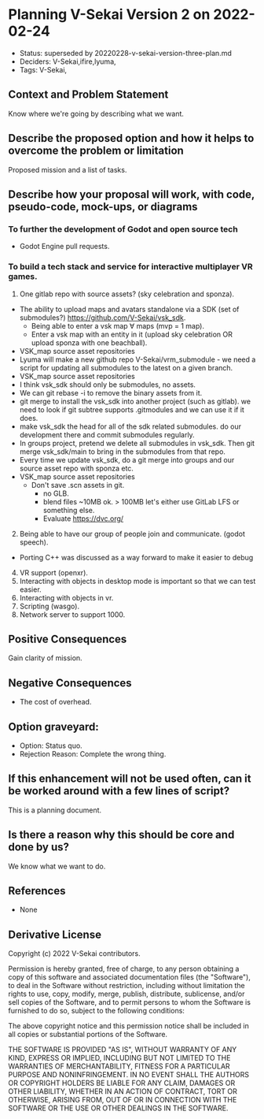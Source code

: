 # Planning V-Sekai Version 2 on 2022-02-24

- Status: superseded by 20220228-v-sekai-version-three-plan.md <!-- draft | rejected | accepted | deprecated | superseded by -->
- Deciders: V-Sekai,ifire,lyuma,
- Tags: V-Sekai,

## Context and Problem Statement

Know where we're going by describing what we want.

## Describe the proposed option and how it helps to overcome the problem or limitation

Proposed mission and a list of tasks.

## Describe how your proposal will work, with code, pseudo-code, mock-ups, or diagrams

### To further the development of Godot and open source tech

- Godot Engine pull requests.

### To build a tech stack and service for interactive multiplayer VR games.

1. One gitlab repo with source assets? (sky celebration and sponza).

- The ability to upload maps and avatars standalone via a SDK (set of submodules?) https://github.com/V-Sekai/vsk_sdk.
  - Being able to enter a vsk map ∀ maps (mvp = 1 map).
  - Enter a vsk map with an entity in it (upload sky celebration OR upload sponza with one beachball).
- VSK_map source asset repositories
- Lyuma will make a new github repo V-Sekai/vrm_submodule - we need a script for updating all submodules to the latest on a given branch.
- VSK_map source asset repositories
- I think vsk_sdk should only be submodules, no assets.
- We can git rebase -i to remove the binary assets from it.
- git merge to install the vsk_sdk into another project (such as gitlab). we need to look if git subtree supports .gitmodules and we can use it if it does.
- make vsk_sdk the head for all of the sdk related submodules. do our development there and commit submodules regularly.
- In groups project, pretend we delete all submodules in vsk_sdk. Then git merge vsk_sdk/main to bring in the submodules from that repo.
- Every time we update vsk_sdk, do a git merge into groups and our source asset repo with sponza etc.
- VSK_map source asset repositories
  - Don't save .scn assets in git.
    - no GLB.
    - blend files ~10MB ok. > 100MB let's either use GitLab LFS or something else.
    - Evaluate https://dvc.org/

2. Being able to have our group of people join and communicate. (godot speech).

- Porting C++ was discussed as a way forward to make it easier to debug

4. VR support (openxr).
5. Interacting with objects in desktop mode is important so that we can test easier.
6. Interacting with objects in vr.
7. Scripting (wasgo).
8. Network server to support 1000.

## Positive Consequences <!-- optional -->

Gain clarity of mission.

## Negative Consequences <!-- optional -->

- The cost of overhead.

## Option graveyard: <!-- same as above -->

- Option: Status quo. <!-- [List the proposed options no longer open for consideration.] -->
- Rejection Reason: Complete the wrong thing. <!-- [List the reasons for the rejection: (the Bad traits)] -->

## If this enhancement will not be used often, can it be worked around with a few lines of script?

This is a planning document.

## Is there a reason why this should be core and done by us?

We know what we want to do.

## References <!-- optional and numbers of links can vary -->

- None

## Derivative License

Copyright (c) 2022 V-Sekai contributors.

Permission is hereby granted, free of charge, to any person obtaining a copy
of this software and associated documentation files (the "Software"), to deal
in the Software without restriction, including without limitation the rights
to use, copy, modify, merge, publish, distribute, sublicense, and/or sell
copies of the Software, and to permit persons to whom the Software is
furnished to do so, subject to the following conditions:

The above copyright notice and this permission notice shall be included in all
copies or substantial portions of the Software.

THE SOFTWARE IS PROVIDED "AS IS", WITHOUT WARRANTY OF ANY KIND, EXPRESS OR
IMPLIED, INCLUDING BUT NOT LIMITED TO THE WARRANTIES OF MERCHANTABILITY,
FITNESS FOR A PARTICULAR PURPOSE AND NONINFRINGEMENT. IN NO EVENT SHALL THE
AUTHORS OR COPYRIGHT HOLDERS BE LIABLE FOR ANY CLAIM, DAMAGES OR OTHER
LIABILITY, WHETHER IN AN ACTION OF CONTRACT, TORT OR OTHERWISE, ARISING FROM,
OUT OF OR IN CONNECTION WITH THE SOFTWARE OR THE USE OR OTHER DEALINGS IN THE
SOFTWARE.
